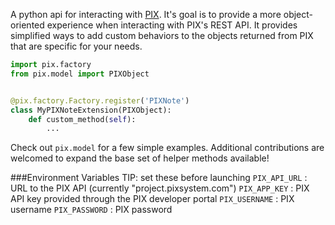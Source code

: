 A python api for interacting with [PIX](www.pixsystem.com/). It's goal is to provide a more object-oriented experience when interacting with PIX's REST API. It provides simplified ways to add custom behaviors to the objects returned from PIX that are specific for your needs.

```python
import pix.factory
from pix.model import PIXObject


@pix.factory.Factory.register('PIXNote')
class MyPIXNoteExtension(PIXObject):
    def custom_method(self):
        ...
```

 Check out `pix.model` for a few simple examples. Additional contributions are welcomed to expand the base set of helper methods available!

###Environment Variables 
    TIP: set these before launching
`PIX_API_URL` : URL to the PIX API (currently "project.pixsystem.com") 
`PIX_APP_KEY` : PIX API key provided through the PIX developer portal
`PIX_USERNAME` : PIX username
`PIX_PASSWORD` : PIX password
